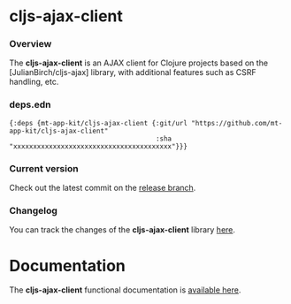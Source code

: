 
# cljs-ajax-client

### Overview

The <strong>cljs-ajax-client</strong> is an AJAX client for Clojure projects
based on the [JulianBirch/cljs-ajax] library, with additional features such
as CSRF handling, etc.

### deps.edn

```
{:deps {mt-app-kit/cljs-ajax-client {:git/url "https://github.com/mt-app-kit/cljs-ajax-client"
                                     :sha     "xxxxxxxxxxxxxxxxxxxxxxxxxxxxxxxxxxxxxxxx"}}}
```

### Current version

Check out the latest commit on the [release branch](https://github.com/mt-app-kit/cljs-ajax-client/tree/release).

### Changelog

You can track the changes of the <strong>cljs-ajax-client</strong> library [here](CHANGES.md).

# Documentation

The <strong>cljs-ajax-client</strong> functional documentation is [available here](https://mt-app-kit.github.io/cljs-ajax-client).
